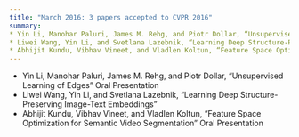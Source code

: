```yaml
---
title: "March 2016: 3 papers accepted to CVPR 2016"
summary:
* Yin Li, Manohar Paluri, James M. Rehg, and Piotr Dollar, “Unsupervised Learning of Edges” Oral Presentation
* Liwei Wang, Yin Li, and Svetlana Lazebnik, “Learning Deep Structure-Preserving Image-Text Embeddings”
* Abhijit Kundu, Vibhav Vineet, and Vladlen Koltun, “Feature Space Optimization for Semantic Video Segmentation” Oral Presentation
---
```

* Yin Li, Manohar Paluri, James M. Rehg, and Piotr Dollar, “Unsupervised Learning of Edges” Oral Presentation
* Liwei Wang, Yin Li, and Svetlana Lazebnik, “Learning Deep Structure-Preserving Image-Text Embeddings”
* Abhijit Kundu, Vibhav Vineet, and Vladlen Koltun, “Feature Space Optimization for Semantic Video Segmentation” Oral Presentation
